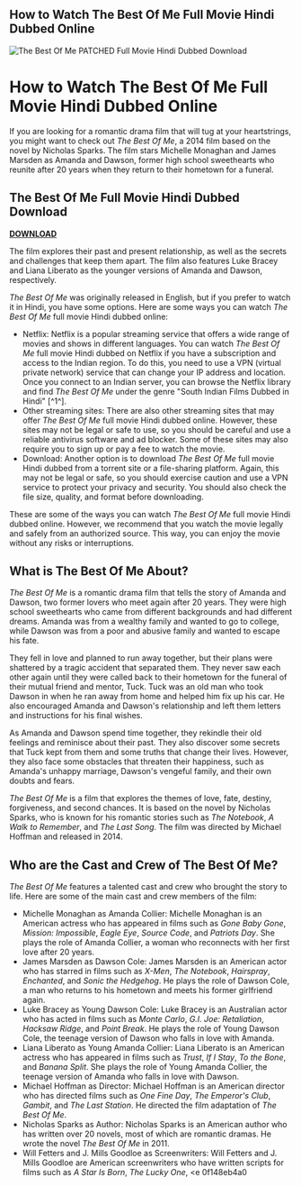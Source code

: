 ## How to Watch The Best Of Me Full Movie Hindi Dubbed Online

 
![The Best Of Me PATCHED Full Movie Hindi Dubbed Download](https://helpx.adobe.com/content/dam/help/en/premiere-pro/using/speech-to-text/pr_autotrascribe.png.img.png)

 
# How to Watch The Best Of Me Full Movie Hindi Dubbed Online
 
If you are looking for a romantic drama film that will tug at your heartstrings, you might want to check out *The Best Of Me*, a 2014 film based on the novel by Nicholas Sparks. The film stars Michelle Monaghan and James Marsden as Amanda and Dawson, former high school sweethearts who reunite after 20 years when they return to their hometown for a funeral.
 
## The Best Of Me Full Movie Hindi Dubbed Download


[**DOWNLOAD**](https://poitaihanew.blogspot.com/?l=2tKhsL)

 
The film explores their past and present relationship, as well as the secrets and challenges that keep them apart. The film also features Luke Bracey and Liana Liberato as the younger versions of Amanda and Dawson, respectively.
 
*The Best Of Me* was originally released in English, but if you prefer to watch it in Hindi, you have some options. Here are some ways you can watch *The Best Of Me* full movie Hindi dubbed online:
 
- Netflix: Netflix is a popular streaming service that offers a wide range of movies and shows in different languages. You can watch *The Best Of Me* full movie Hindi dubbed on Netflix if you have a subscription and access to the Indian region. To do this, you need to use a VPN (virtual private network) service that can change your IP address and location. Once you connect to an Indian server, you can browse the Netflix library and find *The Best Of Me* under the genre "South Indian Films Dubbed in Hindi" [^1^].
- Other streaming sites: There are also other streaming sites that may offer *The Best Of Me* full movie Hindi dubbed online. However, these sites may not be legal or safe to use, so you should be careful and use a reliable antivirus software and ad blocker. Some of these sites may also require you to sign up or pay a fee to watch the movie.
- Download: Another option is to download *The Best Of Me* full movie Hindi dubbed from a torrent site or a file-sharing platform. Again, this may not be legal or safe, so you should exercise caution and use a VPN service to protect your privacy and security. You should also check the file size, quality, and format before downloading.

These are some of the ways you can watch *The Best Of Me* full movie Hindi dubbed online. However, we recommend that you watch the movie legally and safely from an authorized source. This way, you can enjoy the movie without any risks or interruptions.
  
## What is The Best Of Me About?
 
*The Best Of Me* is a romantic drama film that tells the story of Amanda and Dawson, two former lovers who meet again after 20 years. They were high school sweethearts who came from different backgrounds and had different dreams. Amanda was from a wealthy family and wanted to go to college, while Dawson was from a poor and abusive family and wanted to escape his fate.
 
They fell in love and planned to run away together, but their plans were shattered by a tragic accident that separated them. They never saw each other again until they were called back to their hometown for the funeral of their mutual friend and mentor, Tuck. Tuck was an old man who took Dawson in when he ran away from home and helped him fix up his car. He also encouraged Amanda and Dawson's relationship and left them letters and instructions for his final wishes.
 
As Amanda and Dawson spend time together, they rekindle their old feelings and reminisce about their past. They also discover some secrets that Tuck kept from them and some truths that change their lives. However, they also face some obstacles that threaten their happiness, such as Amanda's unhappy marriage, Dawson's vengeful family, and their own doubts and fears.
 
*The Best Of Me* is a film that explores the themes of love, fate, destiny, forgiveness, and second chances. It is based on the novel by Nicholas Sparks, who is known for his romantic stories such as *The Notebook*, *A Walk to Remember*, and *The Last Song*. The film was directed by Michael Hoffman and released in 2014.
  
## Who are the Cast and Crew of The Best Of Me?
 
*The Best Of Me* features a talented cast and crew who brought the story to life. Here are some of the main cast and crew members of the film:

- Michelle Monaghan as Amanda Collier: Michelle Monaghan is an American actress who has appeared in films such as *Gone Baby Gone*, *Mission: Impossible*, *Eagle Eye*, *Source Code*, and *Patriots Day*. She plays the role of Amanda Collier, a woman who reconnects with her first love after 20 years.
- James Marsden as Dawson Cole: James Marsden is an American actor who has starred in films such as *X-Men*, *The Notebook*, *Hairspray*, *Enchanted*, and *Sonic the Hedgehog*. He plays the role of Dawson Cole, a man who returns to his hometown and meets his former girlfriend again.
- Luke Bracey as Young Dawson Cole: Luke Bracey is an Australian actor who has acted in films such as *Monte Carlo*, *G.I. Joe: Retaliation*, *Hacksaw Ridge*, and *Point Break*. He plays the role of Young Dawson Cole, the teenage version of Dawson who falls in love with Amanda.
- Liana Liberato as Young Amanda Collier: Liana Liberato is an American actress who has appeared in films such as *Trust*, *If I Stay*, *To the Bone*, and *Banana Split*. She plays the role of Young Amanda Collier, the teenage version of Amanda who falls in love with Dawson.
- Michael Hoffman as Director: Michael Hoffman is an American director who has directed films such as *One Fine Day*, *The Emperor's Club*, *Gambit*, and *The Last Station*. He directed the film adaptation of *The Best Of Me*.
- Nicholas Sparks as Author: Nicholas Sparks is an American author who has written over 20 novels, most of which are romantic dramas. He wrote the novel *The Best Of Me* in 2011.
- Will Fetters and J. Mills Goodloe as Screenwriters: Will Fetters and J. Mills Goodloe are American screenwriters who have written scripts for films such as *A Star Is Born*, *The Lucky One*, <e 0f148eb4a0
